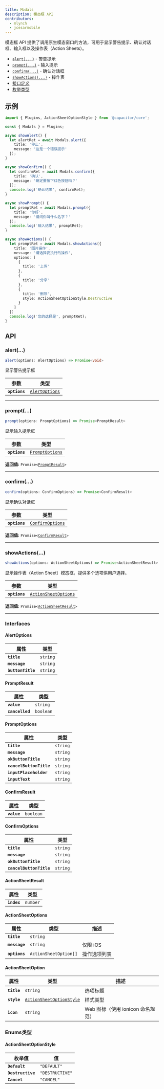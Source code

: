 ```yaml
---
title: Modals
description: 模态框 API
contributors:
  - mlynch
  - jcesarmobile
---
```


<plugin-platforms platforms="pwa,ios,android"></plugin-platforms>

模态框 API 提供了调用原生模态窗口的方法，可用于显示警告提示、确认对话框、输入框以及操作表（Action Sheets）。

- [`alert(...)`](#alert) - 警告提示
- [`prompt(...)`](#prompt) - 输入提示
- [`confirm(...)`](#confirm) - 确认对话框
- [`showActions(...)`](#showactions) - 操作表
- [接口定义](#interfaces)
- [枚举类型](#enums)

## 示例

```typescript
import { Plugins, ActionSheetOptionStyle } from '@capacitor/core';

const { Modals } = Plugins;

async showAlert() {
  let alertRet = await Modals.alert({
    title: '停止',
    message: '这是一个错误提示'
  });
}

async showConfirm() {
  let confirmRet = await Modals.confirm({
    title: '确认',
    message: '确定要按下红色按钮吗？'
  });
  console.log('确认结果', confirmRet);
}

async showPrompt() {
  let promptRet = await Modals.prompt({
    title: '你好',
    message: '请问你叫什么名字？'
  });
  console.log('输入结果', promptRet);
}

async showActions() {
  let promptRet = await Modals.showActions({
    title: '图片操作',
    message: '请选择要执行的操作',
    options: [
      {
        title: '上传'
      },
      {
        title: '分享'
      },
      {
        title: '删除',
        style: ActionSheetOptionStyle.Destructive
      }
    ]
  })
  console.log('您的选择是', promptRet);
}
```

## API

### alert(...)

```typescript
alert(options: AlertOptions) => Promise<void>
```

显示警告提示框

| 参数          | 类型                                                  |
| ------------- | ----------------------------------------------------- |
| **`options`** | <code><a href="#alertoptions">AlertOptions</a></code> |

---

### prompt(...)

```typescript
prompt(options: PromptOptions) => Promise<PromptResult>
```

显示输入提示框

| 参数          | 类型                                                    |
| ------------- | ------------------------------------------------------- |
| **`options`** | <code><a href="#promptoptions">PromptOptions</a></code> |

**返回值:** <code>Promise&lt;<a href="#promptresult">PromptResult</a>&gt;</code>

---

### confirm(...)

```typescript
confirm(options: ConfirmOptions) => Promise<ConfirmResult>
```

显示确认对话框

| 参数          | 类型                                                      |
| ------------- | --------------------------------------------------------- |
| **`options`** | <code><a href="#confirmoptions">ConfirmOptions</a></code> |

**返回值:** <code>Promise&lt;<a href="#confirmresult">ConfirmResult</a>&gt;</code>

---

### showActions(...)

```typescript
showActions(options: ActionSheetOptions) => Promise<ActionSheetResult>
```

显示操作表（Action Sheet）模态框，提供多个选项供用户选择。

| 参数          | 类型                                                              |
| ------------- | ----------------------------------------------------------------- |
| **`options`** | <code><a href="#actionsheetoptions">ActionSheetOptions</a></code> |

**返回值:** <code>Promise&lt;<a href="#actionsheetresult">ActionSheetResult</a>&gt;</code>

---

### Interfaces

#### AlertOptions

| 属性              | 类型                |
| ----------------- | ------------------- |
| **`title`**       | <code>string</code> |
| **`message`**     | <code>string</code> |
| **`buttonTitle`** | <code>string</code> |

#### PromptResult

| 属性            | 类型                 |
| --------------- | -------------------- |
| **`value`**     | <code>string</code>  |
| **`cancelled`** | <code>boolean</code> |

#### PromptOptions

| 属性                    | 类型                |
| ----------------------- | ------------------- |
| **`title`**             | <code>string</code> |
| **`message`**           | <code>string</code> |
| **`okButtonTitle`**     | <code>string</code> |
| **`cancelButtonTitle`** | <code>string</code> |
| **`inputPlaceholder`**  | <code>string</code> |
| **`inputText`**         | <code>string</code> |

#### ConfirmResult

| 属性        | 类型                 |
| ----------- | -------------------- |
| **`value`** | <code>boolean</code> |

#### ConfirmOptions

| 属性                    | 类型                |
| ----------------------- | ------------------- |
| **`title`**             | <code>string</code> |
| **`message`**           | <code>string</code> |
| **`okButtonTitle`**     | <code>string</code> |
| **`cancelButtonTitle`** | <code>string</code> |

#### ActionSheetResult

| 属性        | 类型                |
| ----------- | ------------------- |
| **`index`** | <code>number</code> |

#### ActionSheetOptions

| 属性          | 类型                             | 描述         |
| ------------- | -------------------------------- | ------------ |
| **`title`**   | <code>string</code>              |              |
| **`message`** | <code>string</code>              | 仅限 iOS     |
| **`options`** | <code>ActionSheetOption[]</code> | 操作选项列表 |

#### ActionSheetOption

| 属性        | 类型                                                                      | 描述                              |
| ----------- | ------------------------------------------------------------------------- | --------------------------------- |
| **`title`** | <code>string</code>                                                       | 选项标题                          |
| **`style`** | <code><a href="#actionsheetoptionstyle">ActionSheetOptionStyle</a></code> | 样式类型                          |
| **`icon`**  | <code>string</code>                                                       | Web 图标（使用 ionicon 命名规范） |

### Enums类型

#### ActionSheetOptionStyle

| 枚举值            | 值                         |
| ----------------- | -------------------------- |
| **`Default`**     | <code>"DEFAULT"</code>     |
| **`Destructive`** | <code>"DESTRUCTIVE"</code> |
| **`Cancel`**      | <code>"CANCEL"</code>      |
